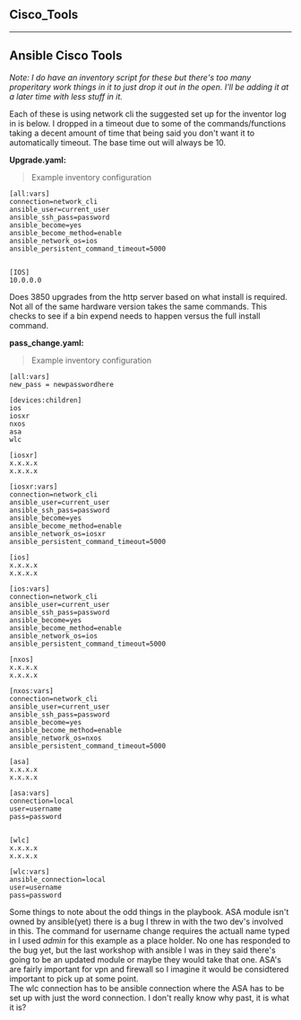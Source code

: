 ## Cisco_Tools
-------------------------------
Ansible Cisco Tools   
-------------------------------------
   

_Note: I do have an inventory script for these but there's too many properitary work things in it to just drop it out in the open. I'll be adding it at a later time with less stuff in it._

Each of these is using network cli the suggested set up for the inventor log in is below.
I dropped in a timeout due to some of the commands/functions taking a decent amount of time that being said you don't want it to automatically timeout. The base time out will always be 10.


**Upgrade.yaml:**

> Example inventory configuration
``` 
[all:vars]     
connection=network_cli   
ansible_user=current_user   
ansible_ssh_pass=password   
ansible_become=yes   
ansible_become_method=enable   
ansible_network_os=ios   
ansible_persistent_command_timeout=5000   


[IOS]  
10.0.0.0  
```

Does 3850 upgrades from the http server based on what install is required. Not all of the same hardware version takes the same commands. This checks to see if a bin expend needs to happen versus the full install command.

    



**pass_change.yaml:**  

> Example inventory configuration   

```
[all:vars]  
new_pass = newpasswordhere

[devices:children]   
ios   
iosxr   
nxos   
asa   
wlc  

[iosxr]    
x.x.x.x  
x.x.x.x  

[iosxr:vars]  
connection=network_cli   
ansible_user=current_user   
ansible_ssh_pass=password   
ansible_become=yes   
ansible_become_method=enable   
ansible_network_os=iosxr   
ansible_persistent_command_timeout=5000 

[ios]    
x.x.x.x  
x.x.x.x  

[ios:vars]  
connection=network_cli   
ansible_user=current_user   
ansible_ssh_pass=password   
ansible_become=yes   
ansible_become_method=enable   
ansible_network_os=ios   
ansible_persistent_command_timeout=5000 

[nxos]    
x.x.x.x  
x.x.x.x  

[nxos:vars]  
connection=network_cli   
ansible_user=current_user   
ansible_ssh_pass=password   
ansible_become=yes   
ansible_become_method=enable   
ansible_network_os=nxos   
ansible_persistent_command_timeout=5000 

[asa]    
x.x.x.x  
x.x.x.x  

[asa:vars]  
connection=local  
user=username   
pass=password   


[wlc]    
x.x.x.x  
x.x.x.x  

[wlc:vars]  
ansible_connection=local  
user=username   
pass=password   

```


Some things to note about the odd things in the playbook. ASA module isn't owned by ansible(yet) there is a bug I threw in with the two dev's involved in this. The command for username change requires the actuall name typed in I used *admin* for this example as a place holder. No one has responded to the bug yet, but the last workshop with ansible I was in they said there's going to be an updated module or maybe they would take that one. ASA's are fairly important for vpn and firewall so I imagine it would be considtered important to pick up at some point.   
The wlc connection has to be ansible connection where the ASA has to be set up with just the word connection. I don't really know why past, it is what it is?



